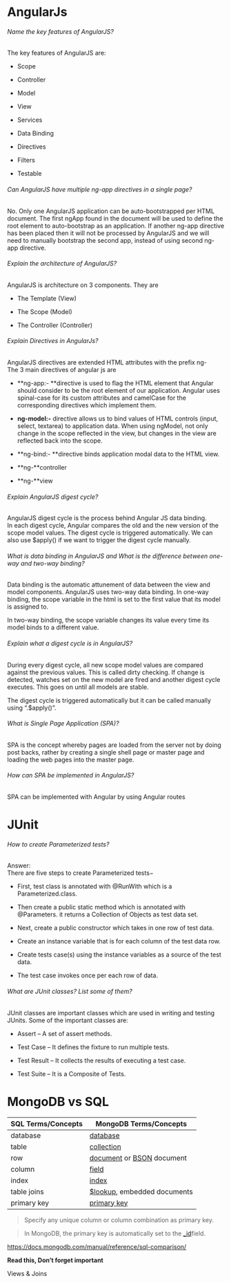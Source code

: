 AngularJs
=========

###### Name the key features of AngularJS?

The key features of AngularJS are:

-   Scope

-   Controller

-   Model

-   View

-   Services

-   Data Binding

-   Directives

-   Filters

-   Testable

###### Can AngularJS have multiple ng-app directives in a single page?

No. Only one AngularJS application can be auto-bootstrapped per HTML document.
The first ngApp found in the document will be used to define the root element to
auto-bootstrap as an application. If another ng-app directive has been placed
then it will not be processed by AngularJS and we will need to manually
bootstrap the second app, instead of using second ng-app directive.

###### Explain the architecture of AngularJS?

AngularJS is architecture on 3 components. They are

-   The Template (View)

-   The Scope (Model)

-   The Controller (Controller)

###### Explain Directives in AngularJs?

AngularJS directives are extended HTML attributes with the prefix ng-  
The 3 main directives of angular js are

-   **ng-app:- **directive is used to flag the HTML element that Angular should
    consider to be the root element of our application. Angular uses spinal-case
    for its custom attributes and camelCase for the corresponding directives
    which implement them.

-   **ng-model:-** directive allows us to bind values of HTML controls (input,
    select, textarea) to application data. When using ngModel, not only change
    in the scope reflected in the view, but changes in the view are reflected
    back into the scope.

-   **ng-bind:- **directive binds application modal data to the HTML view.

-   **ng-**controller

-   **ng-**view

###### Explain AngularJS digest cycle?

AngularJS digest cycle is the process behind Angular JS data binding.  
In each digest cycle, Angular compares the old and the new version of the scope
model values. The digest cycle is triggered automatically. We can also use
\$apply() if we want to trigger the digest cycle manually.

###### What is data binding in AngularJS and What is the difference between one-way and two-way binding?

Data binding is the automatic attunement of data between the view and model
components. AngularJS uses two-way data binding. In one-way binding, the scope
variable in the html is set to the first value that its model is assigned to.

In two-way binding, the scope variable changes its value every time its model
binds to a different value. 

###### Explain what a digest cycle is in AngularJS?

During every digest cycle, all new scope model values are compared against the
previous values. This is called dirty checking. If change is detected, watches
set on the new model are fired and another digest cycle executes. This goes on
until all models are stable. 

The digest cycle is triggered automatically but it can be called manually using
“.\$apply()”.

###### What is Single Page Application (SPA)? 

SPA is the concept whereby pages are loaded from the server not by doing post
backs, rather by creating a single shell page or master page and loading the web
pages into the master page.

###### How can SPA be implemented in AngularJS?

SPA can be implemented with Angular by using Angular routes

JUnit
=====

###### How to create Parameterized tests?

Answer:  
There are five steps to create Parameterized tests−

-   First, test class is annotated with \@RunWith which is a
    Parameterized.class.

-   Then create a public static method which is annotated with \@Parameters. it
    returns a Collection of Objects as test data set.

-   Next, create a public constructor which takes in one row of test data.

-   Create an instance variable that is for each column of the test data row.

-   Create tests case(s) using the instance variables as a source of the test
    data.

-   The test case invokes once per each row of data.

###### What are JUnit classes? List some of them?

JUnit classes are important classes which are used in writing and testing
JUnits. Some of the important classes are:

-   Assert – A set of assert methods.

-   Test Case – It defines the fixture to run multiple tests.

-   Test Result – It collects the results of executing a test case.

-   Test Suite – It is a Composite of Tests.

MongoDB vs SQL
==============

| **SQL Terms/Concepts** | **MongoDB Terms/Concepts**                                                                                                                                      |
|------------------------|-----------------------------------------------------------------------------------------------------------------------------------------------------------------|
| database               | [database](https://docs.mongodb.com/manual/reference/glossary/#term-database)                                                                                   |
| table                  | [collection](https://docs.mongodb.com/manual/reference/glossary/#term-collection)                                                                               |
| row                    | [document](https://docs.mongodb.com/manual/reference/glossary/#term-document) or [BSON](https://docs.mongodb.com/manual/reference/glossary/#term-bson) document |
| column                 | [field](https://docs.mongodb.com/manual/reference/glossary/#term-field)                                                                                         |
| index                  | [index](https://docs.mongodb.com/manual/reference/glossary/#term-index)                                                                                         |
| table joins            | [\$lookup](https://docs.mongodb.com/manual/reference/operator/aggregation/lookup/#pipe._S_lookup), embedded documents                                           |
| primary key            | [primary key](https://docs.mongodb.com/manual/reference/glossary/#term-primary-key)                                                                             |

>   Specify any unique column or column combination as primary key.

>   In MongoDB, the primary key is automatically set to
>   the [\_id](https://docs.mongodb.com/manual/reference/glossary/#term-id)field.

<https://docs.mongodb.com/manual/reference/sql-comparison/>

**Read this, Don’t forget important**

Views & Joins
